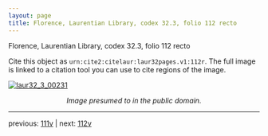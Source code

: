 ```yaml
---
layout: page
title: Florence, Laurentian Library, codex 32.3, folio 112 recto
---
```


Florence, Laurentian Library, codex 32.3, folio 112 recto

Cite this object as `urn:cite2:citelaur:laur32pages.v1:112r`.  The full image is linked to a citation tool you can use to cite regions of the image.

[![laur32_3_00231](http://www.homermultitext.org/iipsrv?IIIF=/project/homer/pyramidal/deepzoom/citelaur/laur32imgs/v1/laur32_3_00231.tif/full/800,/0/default.jpg)](http://www.homermultitext.org/ict2/?urn=urn:cite2:citelaur:laur32imgs.v1:laur32_3_00231) 

<p style="text-align: center; font-style: italic;">Image presumed to in the public domain.</p>

---

previous: [111v](../111v/) | next: [112v](../112v/)